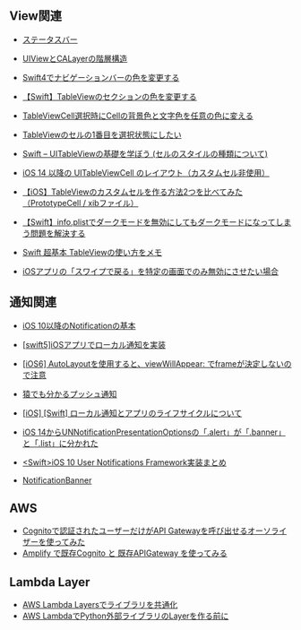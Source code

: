 ## View関連
- [ステータスバー](https://tatsunori-morita.com/swift-statusbar-height/)
- [UIViewとCALayerの階層構造](https://qiita.com/kitwtnb/items/7731f49757acae6b8076)

-  [Swift4でナビゲーションバーの色を変更する](https://qiita.com/k0uhashi/items/0fb4a9e70f4fb11df2f7) 
-  [【Swift】TableViewのセクションの色を変更する](https://qiita.com/Kon_pippiana/items/a8f804c67f310c1f90cb) 
-  [TableViewCell選択時にCellの背景色と文字色を任意の色に変える](https://qiita.com/tokizuoh/items/773cf85607cf5a8c24e8) 
-  [TableViewのセルの1番目を選択状態にしたい](https://teratail.com/questions/73999) 
-  [Swift – UITableViewの基礎を学ぼう (セルのスタイルの種類について)](https://weblabo.oscasierra.net/swift-uitableview-2/) 
-  [iOS 14 以降の UITableViewCell のレイアウト（カスタムセル非使用）](https://qiita.com/aokiplayer/items/7389f3a2e229b9a359a2) 
-  [【iOS】TableViewのカスタムセルを作る方法2つを比べてみた（PrototypeCell / xibファイル）](https://qiita.com/orimomo/items/e12a0e468f083bcb7a50) 
-  [【Swift】info.plistでダークモードを無効にしてもダークモードになってしまう問題を解決する](https://qiita.com/antk/items/b9f95a5cdfc32341b2a5) 
-  [Swift 超基本 TableViewの使い方をメモ](https://qiita.com/Yuehan/items/62fb6e5909d524e8442a) 
- [iOSアプリの「スワイプで戻る」を特定の画面でのみ無効にさせたい場合](https://qiita.com/upft_rkoshida/items/61560de8321295677330)


## 通知関連
- [iOS 10以降のNotificationの基本](https://qiita.com/aokiplayer/items/3f02453af743a54de718)
- [[swift5]iOSアプリでローカル通知を実装](https://qiita.com/jpmos7/items/3f2d5e14b74a239e1882)
- [[iOS6] AutoLayoutを使用すると、viewWillAppear: でframeが決定しないので注意](http://www.zero4racer.com/blog/988)
- [猿でも分かるプッシュ通知](https://gist.github.com/pine/8b7e58ff7fa259df17351d959c6118f7)
- [[iOS] [Swift] ローカル通知とアプリのライフサイクルについて](https://qiita.com/fummicc1_dev/items/bf57dbd203d78933bf0f)
- [iOS 14からUNNotificationPresentationOptionsの「.alert」が「.banner」と「.list」に分かれた](https://qiita.com/uhooi/items/7e7f0293a83b57eaf72f)
- [<Swift\>iOS 10 User Notifications Framework実装まとめ](https://qiita.com/mshrwtnb/items/3135e931eedc97479bb5)

- [NotificationBanner](https://github.com/Daltron/NotificationBanner)

## AWS
- [Cognitoで認証されたユーザーだけがAPI Gatewayを呼び出せるオーソライザーを使ってみた](https://dev.classmethod.jp/articles/api-gateway-cognito-authorizer/#toc-6)
- [Amplify で既存Cognito と 既存APIGateway を使ってみる](https://dev.classmethod.jp/articles/amplify-with-existing-cognito-apigateway/)



## Lambda Layer
- [AWS Lambda Layersでライブラリを共通化](https://qiita.com/t_okkan/items/394a15577bd1aad46ec3)
- [AWS LambdaでPython外部ライブラリのLayerを作る前に](https://qiita.com/polarbear08/items/202752d5ffcb65595bd9)